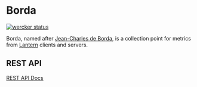 # Borda

[![wercker status](https://app.wercker.com/status/d63b521240d1cea1c2fb71061b9e3272/m "wercker status")](https://app.wercker.com/project/bykey/d63b521240d1cea1c2fb71061b9e3272)

Borda, named after
[Jean-Charles de Borda](https://en.wikipedia.org/wiki/Jean-Charles_de_Borda), is
a collection point for metrics from
[Lantern](https://github.com/getlantern/lantern) clients and servers.

## REST API
[REST API Docs](http://getlantern.github.io/borda/)
